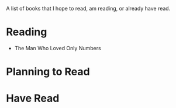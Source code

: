 A list of books that I hope to read, am reading, or already have read.

# Reading
- The Man Who Loved Only Numbers

# Planning to Read


# Have Read


